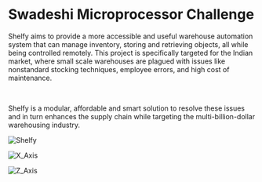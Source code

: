 # Swadeshi Microprocessor Challenge


Shelfy aims to provide a more accessible and useful
warehouse automation system that can manage
inventory, storing and retrieving objects, all while
being controlled remotely. This project is specifically
targeted for the Indian market, where small scale
warehouses are plagued with issues like nonstandard stocking techniques, employee errors, and
high cost of maintenance.

<br />

Shelfy is a modular, affordable and smart solution to
resolve these issues and in turn enhances the supply
chain while targeting the multi-billion-dollar
warehousing industry.

![Shelfy](Images/Complete_system.JPG)

![X_Axis](Images/X_Axis.JPG)

![Z_Axis](Images/Z_Axis.JPG)
